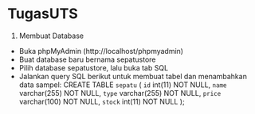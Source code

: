 # TugasUTS
1. Membuat Database
- Buka phpMyAdmin (http://localhost/phpmyadmin)
- Buat database baru bernama sepatustore
- Pilih database sepatustore, lalu buka tab SQL
- Jalankan query SQL berikut untuk membuat tabel dan menambahkan data sampel:
  CREATE TABLE `sepatu` (
  `id` int(11) NOT NULL,
  `name` varchar(255) NOT NULL,
  `type` varchar(255) NOT NULL,
  `price` varchar(100) NOT NULL,
  `stock` int(11) NOT NULL
  );
